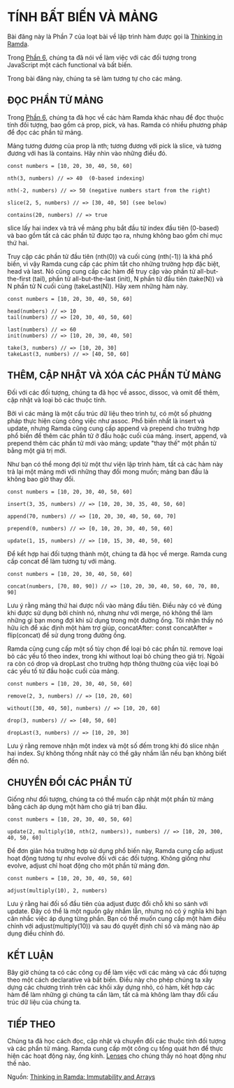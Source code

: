 # TÍNH BẤT BIẾN VÀ MẢNG

Bài đăng này là Phần 7 của loạt bài về lập trình hàm được gọi là [Thinking in Ramda](http://randycoulman.com/blog/categories/thinking-in-ramda/).

Trong [Phần 6](//immutability-object.md), chúng ta đã nói về làm việc với các đối tượng trong JavaScript một cách functional và bất biến.

Trong bài đăng này, chúng ta sẽ làm tương tự cho các mảng.

## ĐỌC PHẦN TỬ MẢNG

Trong [Phần 6](//immutability-object.md), chúng ta đã học về các hàm Ramda khác nhau để đọc thuộc tính đối tượng, bao gồm cả prop, pick, và has. Ramda có nhiều phương pháp để đọc các phần tử mảng.

Mảng tương đương của prop là nth; tương đương với pick là slice, và tương đương với has là contains. Hãy nhìn vào những điều đó.

```
const numbers = [10, 20, 30, 40, 50, 60]

nth(3, numbers) // => 40  (0-based indexing)

nth(-2, numbers) // => 50 (negative numbers start from the right)

slice(2, 5, numbers) // => [30, 40, 50] (see below)

contains(20, numbers) // => true
```

slice lấy hai index và trả về mảng phụ bắt đầu từ index đầu tiên \(0-based\) và bao gồm tất cả các phần tử được tạo ra, nhưng không bao gồm chỉ mục thứ hai.

Truy cập các phần tử đầu tiên \(nth\(0\)\) và cuối cùng \(nth\(-1\)\) là khá phổ biến, vì vậy Ramda cung cấp các phím tắt cho những trường hợp đặc biệt, head và last. Nó cũng cung cấp các hàm để truy cập vào phần tử all-but-the-first \(tail\), phần tử all-but-the-last \(init\), N phần tử đầu tiên \(take\(N\)\) và N phần tử N cuối cùng \(takeLast\(N\)\). Hãy xem những hàm này.

```
const numbers = [10, 20, 30, 40, 50, 60]

head(numbers) // => 10
tail(numbers) // => [20, 30, 40, 50, 60]

last(numbers) // => 60
init(numbers) // => [10, 20, 30, 40, 50]

take(3, numbers) // => [10, 20, 30]
takeLast(3, numbers) // => [40, 50, 60]
```

## THÊM, CẬP NHẬT VÀ XÓA CÁC PHẦN TỬ MẢNG

Đối với các đối tượng, chúng ta đã học về assoc, dissoc, và omit để thêm, cập nhật và loại bỏ các thuộc tính.

Bởi vì các mảng là một cấu trúc dữ liệu theo trình tự, có một số phương pháp thực hiện cùng công việc như assoc. Phổ biến nhất là insert và update, nhưng Ramda cũng cung cấp append và prepend  cho trường hợp phổ biến để thêm các phần tử ở đầu hoặc cuối của mảng. insert, append, và prepend  thêm các phần tử mới vào mảng; update "thay thế" một phần tử bằng một giá trị mới.

Như bạn có thể mong đợi từ một thư viện lập trình hàm, tất cả các hàm này trả lại một mảng mới với những thay đổi mong muốn; mảng ban đầu là không bao giờ thay đổi.

```
const numbers = [10, 20, 30, 40, 50, 60]

insert(3, 35, numbers) // => [10, 20, 30, 35, 40, 50, 60]

append(70, numbers) // => [10, 20, 30, 40, 50, 60, 70]

prepend(0, numbers) // => [0, 10, 20, 30, 40, 50, 60]

update(1, 15, numbers) // => [10, 15, 30, 40, 50, 60]
```

Để kết hợp hai đối tượng thành một, chúng ta đã học về merge. Ramda cung cấp concat để làm tương tự với mảng.

```
const numbers = [10, 20, 30, 40, 50, 60]

concat(numbers, [70, 80, 90]) // => [10, 20, 30, 40, 50, 60, 70, 80, 90]
```

Lưu ý rằng mảng thứ hai được nối vào mảng đầu tiên. Điều này có vẻ đúng khi được sử dụng bởi chính nó, nhưng như với merge, nó không thể làm những gì bạn mong đợi khi sử dụng trong một đường ống. Tôi nhận thấy nó hữu ích để xác định một hàm trợ giúp, concatAfter: const concatAfter = flip\(concat\) để sử dụng trong đường ống.

Ramda cũng cung cấp một số tùy chọn để loại bỏ các phần tử. remove loại bỏ các yếu tố theo index, trong khi without loại bỏ chúng theo giá trị. Ngoài ra còn có drop và dropLast cho trường hợp thông thường của việc loại bỏ các yếu tố từ đầu hoặc cuối của mảng.

```
const numbers = [10, 20, 30, 40, 50, 60]

remove(2, 3, numbers) // => [10, 20, 60]

without([30, 40, 50], numbers) // => [10, 20, 60]

drop(3, numbers) // => [40, 50, 60]

dropLast(3, numbers) // => [10, 20, 30]
```

Lưu ý rằng remove nhận một index và một số đếm trong khi đó slice nhận hai index. Sự không thống nhất này có thể gây nhầm lẫn nếu bạn không biết đến nó.

## CHUYỂN ĐỔI CÁC PHẦN TỬ

Giống như đối tượng, chúng ta có thể muốn cập nhật một phần tử mảng bằng cách áp dụng một hàm cho giá trị ban đầu.

```
const numbers = [10, 20, 30, 40, 50, 60]

update(2, multiply(10, nth(2, numbers)), numbers) // => [10, 20, 300, 40, 50, 60]
```

Để đơn giản hóa trường hợp sử dụng phổ biến này, Ramda cung cấp adjust hoạt động tương tự như evolve đối với các đối tượng. Không giống như evolve, adjust chỉ hoạt động cho một phần tử mảng đơn.

```
const numbers = [10, 20, 30, 40, 50, 60]

adjust(multiply(10), 2, numbers)
```

Lưu ý rằng hai đối số đầu tiên của adjust được đổi chỗ khi so sánh với update. Đây có thể là một nguồn gây nhầm lẫn, nhưng nó có ý nghĩa khi bạn cân nhắc việc áp dụng từng phần. Bạn có thể muốn cung cấp một hàm điều chỉnh với adjust\(multiply\(10\)\) và sau đó quyết định chỉ số và mảng nào áp dụng điều chỉnh đó.

## KẾT LUẬN

Bây giờ chúng ta có các công cụ để làm việc với các mảng và các đối tượng theo một cách declarative và bất biến. Điều này cho phép chúng ta xây dựng các chương trình trên các khối xây dựng nhỏ, có hàm, kết hợp các hàm để làm những gì chúng ta cần làm, tất cả mà không làm thay đổi cấu trúc dữ liệu của chúng ta.

## TIẾP THEO

Chúng ta đã học cách đọc, cập nhật và chuyển đổi các thuộc tính đối tượng và các phần tử mảng. Ramda cung cấp một công cụ tổng quát hơn để thực hiện các hoạt động này, ống kính. [Lenses](//lenses.md) cho chúng thấy nó hoạt động như thế nào.

Nguồn: [Thinking in Ramda: Immutability and Arrays](http://randycoulman.com/blog/2016/07/05/thinking-in-ramda-immutability-and-arrays/)

